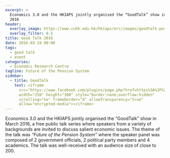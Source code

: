```yaml
---
excerpt: >
  Economics 3.0 and the HKIAPS jointly organised the “GoodTalk” show in March
  2016
header:
  overlay_image: https://www.cuhk.edu.hk/hkiaps/erc/images/goodtalk-poster.jpg
  overlay_filter: 0.5
title: Good Talk 2016
date: 2016-03-19 00:00
tags:
  - good talk
  - event
categories:
  - Economic Research Centre
tagline: Future of the Pension System
sidebar:
  - title: GoodTalk
    text: <iframe
      src="https://www.facebook.com/plugins/page.php?href=https%3A%2F%2Fwww.facebook.com%2Fgoodtalk-775577579147815%2F&tabs=timeline&width=250&height=300&small_header=true&adapt_container_width=true&hide_cover=true&show_facepile=true&appId"
      width="250" height="300" style="border:none;overflow:hidden"
      scrolling="no" frameborder="0" allowTransparency="true"
      allow="encrypted-media"></iframe>
---
```

Economics 3.0 and the HKIAPS jointly organised the “GoodTalk” show in March 2016, a free public talk series where speakers from a variety of backgrounds are invited to discuss salient economic issues. The theme of the talk was *“Future of the Pension System”* where the speaker panel was composed of 2 government officials, 2 political party members and 4 academics. The talk was well-received with an audience size of close to 200.